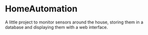 HomeAutomation
==============

A little project to monitor sensors around the house, storing them in a database and displaying them with a web interface.
